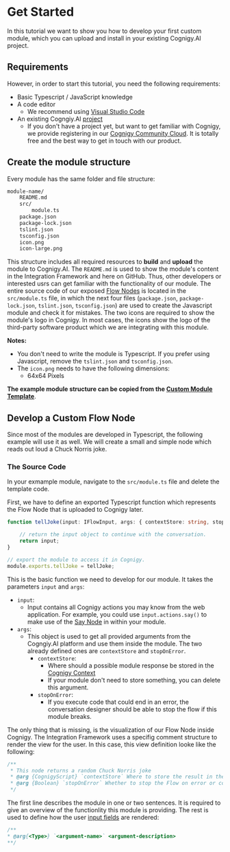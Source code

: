 # Get Started

In this tutorial we want to show you how to develop your first custom module, which you can upload and install in your existing Cognigy.AI project. 

## Requirements 

However, in order to start this tutorial, you need the following requirements:

- Basic Typescript / JavaScript knowledge
- A code editor
    - We recommend using [Visual Studio Code](https://code.visualstudio.com/?wt.mc_id=DX_841432)
- An existing Cogngiy.AI [project](https://docs.cognigy.com/docs/projects)
    - If you don't have a project yet, but want to get familiar with Cognigy, we provide registering in our [Cognigy Community Cloud](https://hello.cognigy.com/cognigy-community-cloud). It is totally free and the best way to get in touch with our product.

## Create the module structure

Every module has the same folder and file structure:

``` bash
module-name/
    README.md
    src/
        module.ts
    package.json
    package-lock.json
    tslint.json
    tsconfig.json
    icon.png
    icon-large.png
```

This structure includes all required resources to **build** and **upload** the module to Cognigy.AI. The `README.md` is used to show the module's content in the Integration Framework and here on GitHub. Thus, other developers or interested usrs can get familiar with the functionality of our module. The entire source code of our exposed [Flow Nodes](https://docs.cognigy.com/docs/general-usage-information) is located in the `src/module.ts` file, in which the next four files (`package.json`, `package-lock.json`, `tslint.json`, `tsconfig.json`) are used to create the Javascript module and check it for mistakes. The two icons are required to show the module's logo in Cognigy. In most cases, the icons show the logo of the third-party software product which we are integrating with this module. 

**Notes:**
- You don't need to write the module is Typescript. If you prefer using Javascript, remove the `tslint.json` and `tsconfig.json`. 
- The `icon.png` needs to have the following dimensions:
    - 64x64 Pixels

**The example module structure can be copied from the [Custom Module Template](../../modules/template)**.

## Develop a Custom Flow Node

Since most of the modules are developed in Typescript, the following example will use it as well. We will create a small and simple node which reads out loud a Chuck Norris joke.

### The Source Code

In your exmample module, navigate to the `src/module.ts` file and delete the template code.

First, we have to define an exported Typescript function which represents the Flow Node that is uploaded to Cognigy later.

```typescript
function tellJoke(input: IFlowInput, args: { contextStore: string, stopOnError: boolean }): Promise<IFlowInput | {}> {

    // return the input object to continue with the conversation.
    return input;
}

// export the module to access it in Cognigy.
module.exports.tellJoke = tellJoke;
```

This is the basic function we need to develop for our module. It takes the parameters `input` and `args`:

-  `input`:
    - Input contains all Cognigy actions you may know from the web application. For example, you could use `input.actions.say()` to make use of the [Say Node](https://docs.cognigy.com/docs/say-nodes) in within your module.
- `args`:
    - This object is used to get all provided arguments from the Cogngiy.AI platform and use them inside the module. The two already defined ones are `contextStore` and `stopOnError`. 
        - `contextStore`:
            - Where should a possible module response be stored in the [Cognigy Context](https://docs.cognigy.com/docs/context-object)
            - If your module don't need to store something, you can delete this argument.
        - `stopOnError`:
            - If you execute code that could end in an error, the conversation designer should be able to stop the flow if this module breaks.

The only thing that is missing, is the visualization of our Flow Node inside Cognigy. The Integration Framework uses a specifig comment structure to render the view for the user. In this case, this view definition looke like the following:

```typescript
/**
 * This node returns a random Chuck Norris joke
 * @arg {CognigyScript} `contextStore` Where to store the result in the Cognigy Context object.
 * @arg {Boolean} `stopOnError` Whether to stop the Flow on error or continue.
 */
```

The first line describes the module in one or two sentences. It is required to give an overview of the functionlity this module is providing. The rest is used to define how the user [input fields](https://docs.cognigy.com/docs/integration-framework#section-input-types) are rendered:

```typescript
/**
* @arg{<Type>} `<argument-name>` <argument-description>
**/
```

